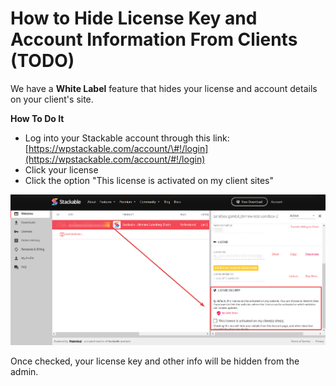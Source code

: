 # How to Hide License Key and Account Information From Clients \(TODO\)

We have a **White Label** feature that hides your license and account details on your client's site.

**How To Do It**

* Log into your Stackable account through this link: [https://wpstackable.com/account/\#!/login](https://wpstackable.com/account/#!/login)
* Click your license
* Click the option "This license is activated on my client sites"

![](../../.gitbook/assets/firefox_peh24tlii6.png)

Once checked, your license key and other info will be hidden from the admin.

